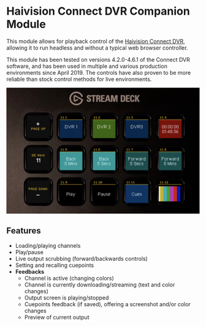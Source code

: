 # Haivision Connect DVR Companion Module
This module allows for playback control of the [Haivision Connect DVR](https://www.haivision.com/products/video-services/connect-dvr/), allowing it to run headless and without a typical web browser controller.

This module has been tested on versions 4.2.0-4.6.1 of the Connect DVR software, and has been used in multiple and various production environments since April 2019. The controls have also proven to be more reliable than stock control methods for live environments.

![Typical setup screenshot](images/screenshot.png)

## Features
- Loading/playing channels
- Play/pause
- Live output scrubbing (forward/backwards controls)
- Setting and recalling cuepoints
- **Feedbacks**
	- Channel is active (changing colors)
	- Channel is currently downloading/streaming (text and color changes)
	- Output screen is playing/stopped
	- Cuepoints feedback (if saved), offering a screenshot and/or color changes
	- Preview of current output
